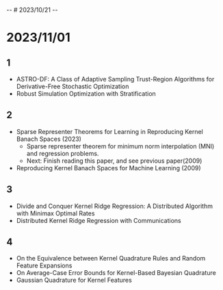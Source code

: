 -- # 2023/10/21 --
# 2023/11/01
## 1
* ASTRO-DF: A Class of Adaptive Sampling Trust-Region Algorithms for Derivative-Free Stochastic Optimization
* Robust Simulation Optimization with Stratification

## 2
* Sparse Representer Theorems for Learning in Reproducing Kernel Banach Spaces (2023)
  * Sparse representer theorem for minimum norm interpolation (MNI) and regression problems.
  * Next: Finish reading this paper, and see previous paper(2009)
* Reproducing Kernel Banach Spaces for Machine Learning (2009)
  

## 3
* Divide and Conquer Kernel Ridge Regression: A Distributed Algorithm with Minimax Optimal Rates
* Distributed Kernel Ridge Regression with Communications

## 4
* On the Equivalence between Kernel Quadrature Rules and Random Feature Expansions
* On Average-Case Error Bounds for Kernel-Based Bayesian Quadrature
* Gaussian Quadrature for Kernel Features
